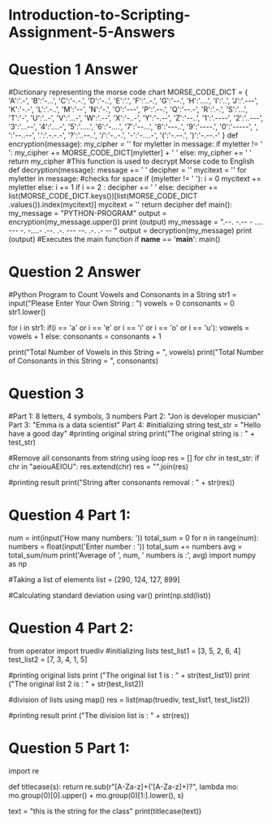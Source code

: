 # Introduction-to-Scripting-Assignment-5-Answers
# Question 1 Answer
#Dictionary representing the morse code chart
MORSE_CODE_DICT = { 'A':'.-', 'B':'-...',
   'C':'-.-.', 'D':'-..', 'E':'.',
   'F':'..-.', 'G':'--.', 'H':'....',
   'I':'..', 'J':'.---', 'K':'-.-',
   'L':'.-..', 'M':'--', 'N':'-.',
   'O':'---', 'P':'.--.', 'Q':'--.-',
   'R':'.-.', 'S':'...', 'T':'-',
   'U':'..-', 'V':'...-', 'W':'.--',
   'X':'-..-', 'Y':'-.--', 'Z':'--..',
   '1':'.----', '2':'..---', '3':'...--',
   '4':'....-', '5':'.....', '6':'-....',
   '7':'--...', '8':'---..', '9':'----.',
   '0':'-----', ', ':'--..--', '.':'.-.-.-',
   '?':'..--..', '/':'-..-.', '-':'-....-',
   '(':'-.--.', ')':'-.--.-'
}
def encryption(message):
   my_cipher = ''
   for myletter in message:
      if myletter != ' ':
         my_cipher += MORSE_CODE_DICT[myletter] + ' '
      else:
         my_cipher += ' '
      return my_cipher
#This function is used to decrypt Morse code to English
def decryption(message):
   message += ' '
   decipher = ''
   mycitext = ''
   for myletter in message:
      #checks for space
      if (myletter != ' '):
         i = 0
         mycitext += myletter
      else:
         i += 1
         if i == 2 :
            decipher += ' '
         else:
            decipher += list(MORSE_CODE_DICT.keys())[list(MORSE_CODE_DICT
            .values()).index(mycitext)]
            mycitext = ''
   return decipher
def main():
   my_message = "PYTHON-PROGRAM"
   output = encryption(my_message.upper())
   print (output)
   my_message = ".--. -.-- - .... --- -.  -....- .--. .-. --- --. .-. .- -- "
   output = decryption(my_message)
   print (output)
#Executes the main function
if __name__ == '__main__':
   main()
   
# Question 2 Answer
#Python Program to Count Vowels and Consonants in a String
str1 = input("Please Enter Your Own String : ")
vowels = 0
consonants = 0
str1.lower()

for i in str1:
    if(i == 'a' or i == 'e' or i == 'i' or i == 'o' or i == 'u'):
        vowels = vowels + 1
    else:
        consonants = consonants + 1
 
print("Total Number of Vowels in this String = ", vowels)
print("Total Number of Consonants in this String = ", consonants)

# Question 3
#Part 1: 8 letters, 4 symbols, 3 numbers
 Part 2: "Jon is developer musician"
 Part 3: "Emma is a data scientist"
 Part 4: 
#initializing string
test_str = "Hello have a good day"
#printing original string
print("The original string is : " + test_str)

#Remove all consonants from string using loop
res = []
for chr in test_str:
    if chr in "aeiouAEIOU":
        res.extend(chr)
res = "".join(res)
 
#printing result
print("String after consonants removal : " + str(res))

# Question 4 Part 1:
num = int(input('How many numbers: '))
total_sum = 0
for n in range(num):
    numbers = float(input('Enter number : '))
    total_sum += numbers
avg = total_sum/num
print('Average of ', num, ' numbers is :', avg)
import numpy as np
 
#Taking a list of elements
list = [290, 124, 127, 899]
 
#Calculating standard deviation using var()
print(np.std(list))

# Question 4 Part 2:
from operator import truediv
#initializing lists 
test_list1 = [3, 5, 2, 6, 4]
test_list2 = [7, 3, 4, 1, 5]
  
#printing original lists 
print ("The original list 1 is : " + str(test_list1))
print ("The original list 2 is : " + str(test_list2))
  
#division of lists using map()
res = list(map(truediv, test_list1, test_list2))
  
#printing result
print ("The division list is : " + str(res))

# Question 5 Part 1:
import re

def titlecase(s):
    return re.sub(r"[A-Za-z]+('[A-Za-z]+)?",
     lambda mo: mo.group(0)[0].upper() +
     mo.group(0)[1:].lower(),
     s)

text = "this is the string for the class"
print(titlecase(text))
